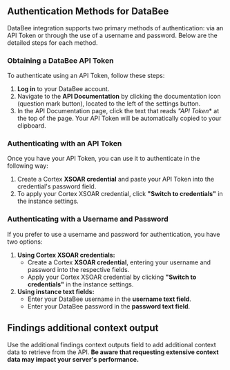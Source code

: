 ## Authentication Methods for DataBee

DataBee integration supports two primary methods of authentication: via an API Token or through the use of a username and password. Below are the detailed steps for each method.

### Obtaining a DataBee API Token

To authenticate using an API Token, follow these steps:

1. **Log in** to your DataBee account.
2. Navigate to the **API Documentation** by clicking the documentation icon (question mark button), located to the left of the settings button.
3. In the API Documentation page, click the text that reads *"API Token** at the top of the page. Your API Token will be automatically copied to your clipboard.

### Authenticating with an API Token

Once you have your API Token, you can use it to authenticate in the following way:

1. Create a Cortex  **XSOAR credential** and paste your API Token into the credential's password field.
2. To apply your Cortex XSOAR credential, click **"Switch to credentials"** in the instance settings.

### Authenticating with a Username and Password

If you prefer to use a username and password for authentication, you have two options:

1. **Using Cortex XSOAR credentials:**
   - Create a Cortex **XSOAR credential**, entering your username and password into the respective fields.
   - Apply your Cortex XSOAR credential by clicking **"Switch to credentials"** in the instance settings.
2. **Using instance text fields:**
   - Enter your DataBee username in the **username text field**.
   - Enter your DataBee password in the **password text field**.


## Findings additional context output
Use the additional findings context outputs field to add additional context data to retrieve from the API.
**Be aware that requesting extensive context data may impact your server's performance.**

